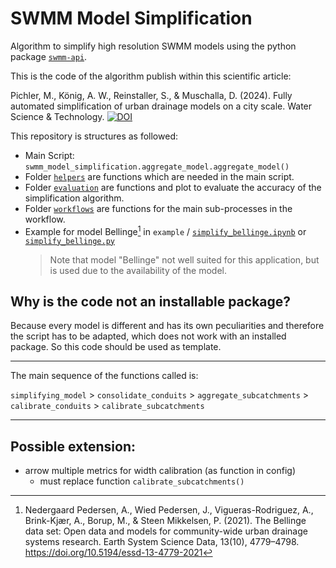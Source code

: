# SWMM Model Simplification

Algorithm to simplify high resolution SWMM models using the python package [`swmm-api`](https://pypi.org/project/swmm-api/).

This is the code of the algorithm publish within this scientific article:

Pichler, M., König, A. W., Reinstaller, S., & Muschalla, D. (2024). Fully automated simplification of urban drainage models on a city scale. Water Science & Technology. [![DOI](https://img.shields.io/badge/doi-10.2166/wst.2024.337-white?logo=doi)](https://doi.org/10.2166/wst.2024.337)

This repository is structures as followed:

- Main Script: `swmm_model_simplification.aggregate_model.aggregate_model()`
- Folder [`helpers`](swmm_model_simplification/helpers) are functions which are needed in the main script.
- Folder [`evaluation`](swmm_model_simplification/evaluation) are functions and plot to evaluate the accuracy of the simplification algorithm.
- Folder [`workflows`](swmm_model_simplification/workflows) are functions for the main sub-processes in the workflow.
- Example for model Bellinge[^1] in `example` / [`simplify_bellinge.ipynb`](example/simplify_bellinge.ipynb) or [`simplify_bellinge.py`](example/simplify_bellinge.py)
  > Note that model "Bellinge" not well suited for this application, but is used due to the availability of the model.

## Why is the code not an installable package?

Because every model is different and has its own peculiarities and therefore the script has to be adapted, which does not work with an installed package. So this code should be used as template.

[^1]: Nedergaard Pedersen, A., Wied Pedersen, J., Vigueras-Rodriguez, A., Brink-Kjær, A., Borup, M., & Steen Mikkelsen, P. (2021). The Bellinge data set: Open data and models for community-wide urban drainage systems research. Earth System Science Data, 13(10), 4779–4798. <https://doi.org/10.5194/essd-13-4779-2021>

---

The main sequence of the functions called is: 

`simplifying_model` > `consolidate_conduits` > `aggregate_subcatchments` > `calibrate_conduits` > `calibrate_subcatchments`

---

## Possible extension:

- arrow multiple metrics for width calibration (as function in config)
  - must replace function `calibrate_subcatchments()`